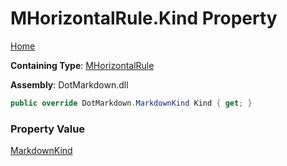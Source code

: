 # MHorizontalRule\.Kind Property

[Home](../../../../README.md)

**Containing Type**: [MHorizontalRule](../README.md)

**Assembly**: DotMarkdown\.dll

```csharp
public override DotMarkdown.MarkdownKind Kind { get; }
```

### Property Value

[MarkdownKind](../../../MarkdownKind/README.md)

